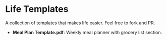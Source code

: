 # Life Templates
A collection of templates that makes life easier. Feel free to fork and PR.

- __Meal Plan Template.pdf__: Weekly meal planner with grocery list section.
